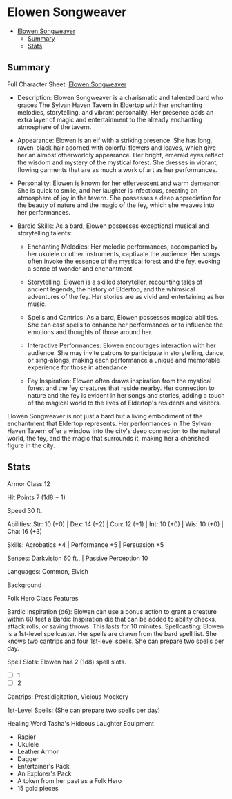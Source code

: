# Elowen Songweaver


- [Elowen Songweaver](#elowen-songweaver)
  - [Summary](#summary)
  - [Stats](#stats)


## Summary
Full Character Sheet: [Elowen Songweaver](https://github.com/mspencedm/Arventia/blob/main/NPCs/Lirael-Nightbloom.md)

- Description:
Elowen Songweaver is a charismatic and talented bard who graces The Sylvan Haven Tavern in Eldertop with her enchanting melodies, storytelling, and vibrant personality. Her presence adds an extra layer of magic and entertainment to the already enchanting atmosphere of the tavern.

- Appearance:
Elowen is an elf with a striking presence. She has long, raven-black hair adorned with colorful flowers and leaves, which give her an almost otherworldly appearance. Her bright, emerald eyes reflect the wisdom and mystery of the mystical forest. She dresses in vibrant, flowing garments that are as much a work of art as her performances.

- Personality:
Elowen is known for her effervescent and warm demeanor. She is quick to smile, and her laughter is infectious, creating an atmosphere of joy in the tavern. She possesses a deep appreciation for the beauty of nature and the magic of the fey, which she weaves into her performances.

- Bardic Skills:
As a bard, Elowen possesses exceptional musical and storytelling talents:

  - Enchanting Melodies: Her melodic performances, accompanied by her ukulele or other instruments, captivate the audience. Her songs often invoke the essence of the mystical forest and the fey, evoking a sense of wonder and enchantment.

  - Storytelling: Elowen is a skilled storyteller, recounting tales of ancient legends, the history of Eldertop, and the whimsical adventures of the fey. Her stories are as vivid and entertaining as her music.

  - Spells and Cantrips: As a bard, Elowen possesses magical abilities. She can cast spells to enhance her performances or to influence the emotions and thoughts of those around her.

  - Interactive Performances:
  Elowen encourages interaction with her audience. She may invite patrons to participate in storytelling, dance, or sing-alongs, making each performance a unique and memorable experience for those in attendance.

  - Fey Inspiration:
  Elowen often draws inspiration from the mystical forest and the fey creatures that reside nearby. Her connection to nature and the fey is evident in her songs and stories, adding a touch of the magical world to the lives of Eldertop's residents and visitors.

Elowen Songweaver is not just a bard but a living embodiment of the enchantment that Eldertop represents. Her performances in The Sylvan Haven Tavern offer a window into the city's deep connection to the natural world, the fey, and the magic that surrounds it, making her a cherished figure in the city.


## Stats

Armor Class 12

Hit Points 7 (1d8 + 1)

Speed 30 ft.

Abilities: Str: 10 (+0) | Dex: 14 (+2) | Con: 12 (+1) | Int: 10 (+0) | Wis: 10 (+0) | Cha: 16 (+3)

Skills: Acrobatics +4 | Performance +5 | Persuasion +5

Senses: Darkvision 60 ft., | Passive Perception 10

Languages: Common, Elvish

Background

Folk Hero
Class Features

Bardic Inspiration (d6): Elowen can use a bonus action to grant a creature within 60 feet a Bardic Inspiration die that can be added to ability checks, attack rolls, or saving throws. This lasts for 10 minutes.
Spellcasting: Elowen is a 1st-level spellcaster. Her spells are drawn from the bard spell list. She knows two cantrips and four 1st-level spells. She can prepare two spells per day.

Spell Slots: Elowen has 2 (1d8) spell slots.

- [ ] 1
- [ ] 2

Cantrips: Prestidigitation, Vicious Mockery

1st-Level Spells: (She can prepare two spells per day)

Healing Word
Tasha's Hideous Laughter
Equipment

- Rapier
- Ukulele
- Leather Armor
- Dagger
- Entertainer's Pack
- An Explorer's Pack
- A token from her past as a Folk Hero
- 15 gold pieces
